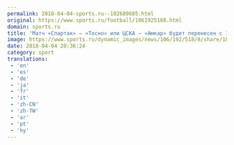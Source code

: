 ```yaml
---
permalink: 2018-04-04-sports.ru--102689685.html
original: https://www.sports.ru/football/1061925188.html
domain: sports.ru
title: 'Матч «Спартак» – «Тосно» или ЦСКА – «Амкар» будет перенесен с 18 на 19 апреля'
image: https://www.sports.ru/dynamic_images/news/106/192/518/8/share/18b2b5.png
date: 2018-04-04 20:36:24
category: sport
translations: 
 - 'en'
 - 'es'
 - 'de'
 - 'ja'
 - 'fr'
 - 'it'
 - 'zh-CN'
 - 'zh-TW'
 - 'ar'
 - 'pt'
 - 'hy'
---
```


